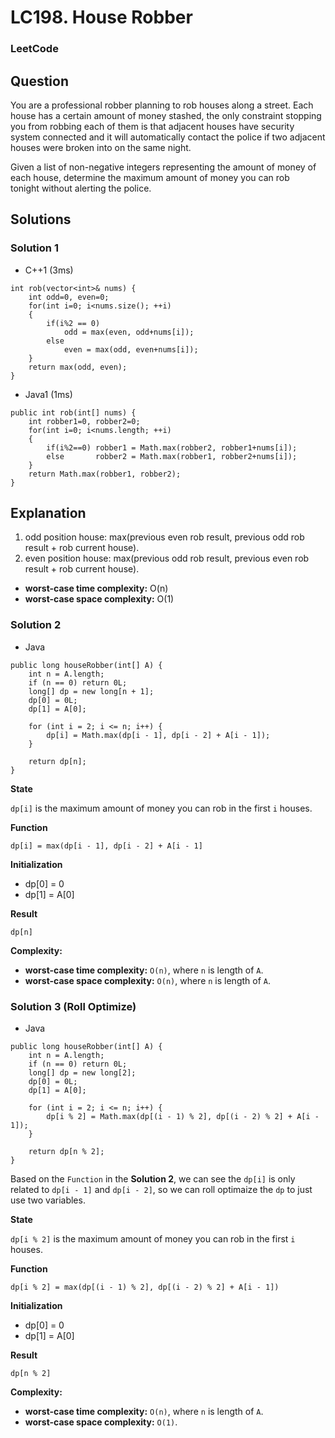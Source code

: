 # LC198. House Robber

### LeetCode

## Question

You are a professional robber planning to rob houses along a street. Each house has a certain amount of money stashed, the only constraint stopping you from robbing each of them is that adjacent houses have security system connected and it will automatically contact the police if two adjacent houses were broken into on the same night.

Given a list of non-negative integers representing the amount of money of each house, determine the maximum amount of money you can rob tonight without alerting the police.

## Solutions

### Solution 1

* C++1 (3ms)
```
int rob(vector<int>& nums) {
    int odd=0, even=0;
    for(int i=0; i<nums.size(); ++i)
    {
        if(i%2 == 0)
            odd = max(even, odd+nums[i]);
        else
            even = max(odd, even+nums[i]);
    }
    return max(odd, even);
}
```

* Java1 (1ms)
```
public int rob(int[] nums) {
    int robber1=0, robber2=0;
    for(int i=0; i<nums.length; ++i)
    {
        if(i%2==0) robber1 = Math.max(robber2, robber1+nums[i]);
        else       robber2 = Math.max(robber1, robber2+nums[i]);
    }
    return Math.max(robber1, robber2);
}
```

## Explanation

1. odd position house: max(previous even rob result, previous odd rob result + rob current house).
2. even position house: max(previous odd rob result, previous even rob result + rob current house).

* **worst-case time complexity:** O(n)
* **worst-case space complexity:** O(1)

### Solution 2

* Java
```
public long houseRobber(int[] A) {
    int n = A.length;
    if (n == 0) return 0L;
    long[] dp = new long[n + 1];
    dp[0] = 0L;
    dp[1] = A[0];
    
    for (int i = 2; i <= n; i++) {
        dp[i] = Math.max(dp[i - 1], dp[i - 2] + A[i - 1]);
    }
    
    return dp[n];
}
```

**State**

`dp[i]` is the maximum amount of money you can rob in the first `i` houses.

**Function**

`dp[i] = max(dp[i - 1], dp[i - 2] + A[i - 1]`

**Initialization**

* dp[0] = 0
* dp[1] = A[0]

**Result**

`dp[n]`

**Complexity:**

* **worst-case time complexity:** `O(n)`, where `n` is length of `A`.
* **worst-case space complexity:** `O(n)`, where `n` is length of `A`.

### Solution 3 (Roll Optimize)

* Java
```
public long houseRobber(int[] A) {
    int n = A.length;
    if (n == 0) return 0L;
    long[] dp = new long[2];
    dp[0] = 0L;
    dp[1] = A[0];
    
    for (int i = 2; i <= n; i++) {
        dp[i % 2] = Math.max(dp[(i - 1) % 2], dp[(i - 2) % 2] + A[i - 1]);
    }
    
    return dp[n % 2];
}
```

Based on the `Function` in the **Solution 2**, we can see the `dp[i]` is only related to `dp[i - 1]` and `dp[i - 2]`, so we can roll optimaize the `dp` to just use two variables.

**State**

`dp[i % 2]` is the maximum amount of money you can rob in the first `i` houses.

**Function**

`dp[i % 2] = max(dp[(i - 1) % 2], dp[(i - 2) % 2] + A[i - 1])`

**Initialization**

* dp[0] = 0
* dp[1] = A[0]

**Result**

`dp[n % 2]`

**Complexity:**

* **worst-case time complexity:** `O(n)`, where `n` is length of `A`.
* **worst-case space complexity:** `O(1)`.